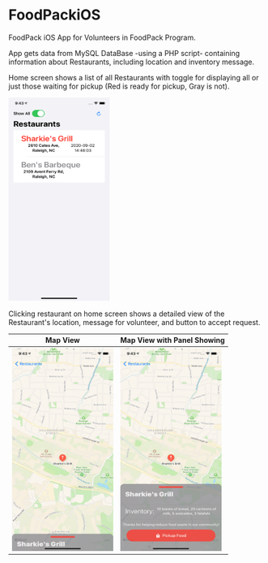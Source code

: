 # FoodPackiOS
FoodPack iOS App for Volunteers in FoodPack Program.

App gets data from MySQL DataBase -using a PHP script- containing information about Restaurants, including location and inventory message. 

Home screen shows a list of all Restaurants with toggle for displaying all or just those waiting for pickup (Red is ready for pickup, Gray is not).

<img src="/FoodPackiOS/Github%20Images/Home%20Screen.png" alt="Home Screen View" width="200" height="400">

Clicking restaurant on home screen shows a detailed view of the Restaurant's location, message for volunteer, and button to accept request.

Map View | Map View with Panel Showing
------------ | -------------
<img src="/FoodPackiOS/Github%20Images/Single%20Restaurant.png" alt="Single Restaurant View" width="200" height="400"> | <img src="/FoodPackiOS/Github%20Images/Single%20Restaurant%20with%20Panel.png" alt="Single Restaurant w/ PanelView" width="200" height="400">

